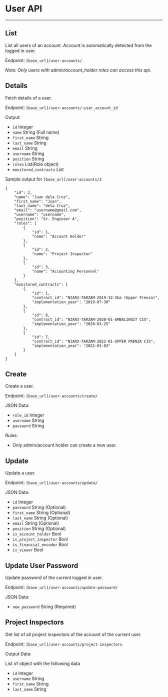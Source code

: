 # User API
---

## List
List all users of an account. Account is automatically detected from the logged in user.

Endpoint: `[base_url]/user-accounts/`

*Note: Only users with admin/account_holder roles can access this api.*

## Details
Fetch details of a user.

Endpoint: `[base_url]/user-accounts/:user_account_id`

Output:  
- `id` Integer  
- `name` String (Full name)  
- `first_name` String  
- `last_name` String  
- `email` String  
- `username` String  
- `position` String  
- `roles` List(Role object)  
- `monitored_contracts` List  

Sample output for `[base_url]/user-accounts/2`

```
{
    "id": 2,
    "name": "Juan dela Cruz",
    "first_name": "Juan",
    "last_name": "dela Cruz",
    "email": "username@gmail.com",
    "username": "username",
    "position": "Sr. Engineer A",
    "roles": [
        {
            "id": 1,
            "name": "Account Holder"
        },
        {
            "id": 2,
            "name": "Project Inspector"
        },
        {
            "id": 3,
            "name": "Accounting Personnel"
        }
    ],
    "monitored_contracts": [
        {
            "id": 1,
            "contract_id": "NIAR3-TARZAM-2019-32-Iba (Upper Prenza)",
            "implementation_year": "2019-07-30"
        },
        {
            "id": 6,
            "contract_id": "NIAR3-TARZAM-2020-01-AMBALINGIT CIS",
            "implementation_year": "2020-03-25"
        },
        {
            "id": 7,
            "contract_id": "NIAR3-TARZAM-2022-01-UPPER PRENZA CIS",
            "implementation_year": "2022-01-03"
        }
    ]
}
```

## Create
Create a user.

Endpoint: `[base_url]/user-accounts/create/`

JSON Data:  
- `role_id` Integer  
- `username` String  
- `password` String  

Rules:  
- Only admin/account holder can create a new user.

## Update
Update a user.

Endpoint: `[base_url]/user-accounts/update/`

JSON Data:  
- `id` Integer
- `password` String (Optional)
- `first_name` String (Optional)
- `last_name` String (Optional)
- `email` String (Optional)
- `position` String (Optional)
- `is_account_holder` Bool
- `is_project_inspector` Bool
- `is_financial_encoder` Bool
- `is_viewer` Bool 

## Update User Password
Update password of the current logged in user.

Endpoint: `[base_url]/user-accounts/update-password/`

JSON Data:
- `new_password` String (Required)

## Project Inspectors
Get list of all project inspectors of the account of the current user.

Endpoint: `[base_url]/user-accounts/project-inspectors`

Output Data:  

List of object with the following data  
- `id` Integer
- `username` String
- `first_name` String
- `last_name` String